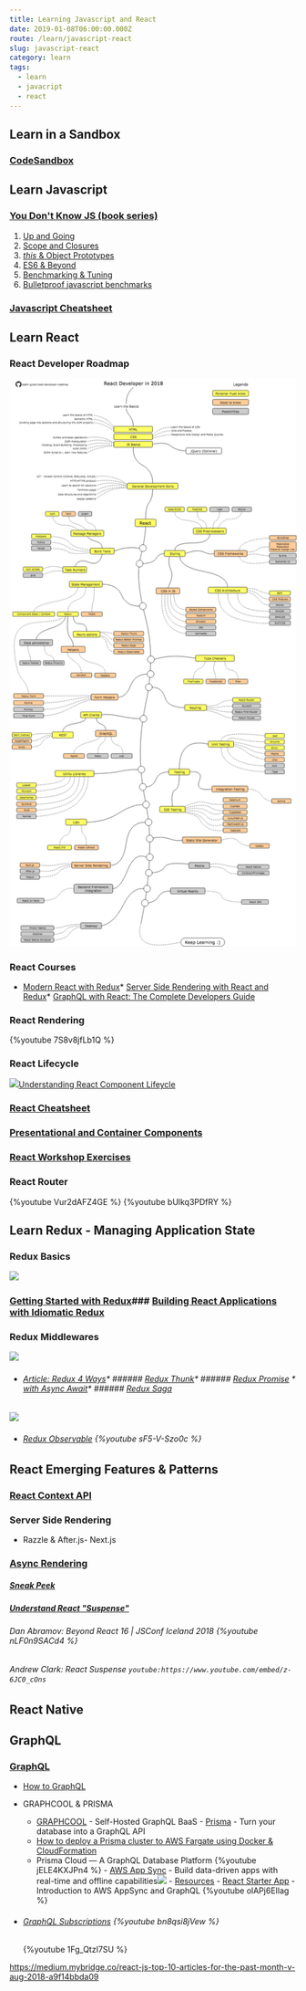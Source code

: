 ```yaml
---
title: Learning Javascript and React
date: 2019-01-08T06:00:00.000Z
route: /learn/javascript-react
slug: javascript-react
category: learn
tags:
  - learn
  - javacript
  - react
---
```


## Learn in a Sandbox
### [CodeSandbox](https://codesandbox.io/)
## Learn Javascript
### [You Don't Know JS (book series)](https://github.com/getify/You-Dont-Know-JS/blob/master/README.md)

1. [Up and Going](https://github.com/getify/You-Dont-Know-JS/blob/master/up%20&%20going/README.md#you-dont-know-js-up--going)
2. [Scope and Closures](https://github.com/getify/You-Dont-Know-JS/blob/master/scope%20&%20closures/README.md#you-dont-know-js-scope--closures)
3. [_this_ & Object Prototypes](https://github.com/getify/You-Dont-Know-JS/blob/master/this%20&%20object%20prototypes/README.md#you-dont-know-js-this--object-prototypes)
4. [ES6 & Beyond](https://github.com/getify/You-Dont-Know-JS/tree/master/es6%20%26%20beyond)
5. [Benchmarking & Tuning](https://github.com/getify/You-Dont-Know-JS/blob/master/async%20%26%20performance/ch6.md)
6. [Bulletproof javascript benchmarks](https://calendar.perfplanet.com/2010/bulletproof-javascript-benchmarks/)

### [Javascript Cheatsheet](https://github.com/DrkSephy/es6-cheatsheet)
## Learn React
### React Developer Roadmap
![](https://github.com/adam-golab/react-developer-roadmap/raw/master/roadmap.png)
### React Courses
* [Modern React with Redux](https://www.udemy.com/react-redux/)* [Server Side Rendering with React and Redux](https://www.udemy.com/server-side-rendering-with-react-and-redux/)* [GraphQL with React: The Complete Developers Guide](https://www.udemy.com/graphql-with-react-course/)
### React Rendering
{%youtube 7S8v8jfLb1Q %}
### React Lifecycle
![](https://i.imgur.com/ipSkur0.png)[Understanding React Component Lifeycle](https://medium.com/@baphemot/understanding-reactjs-component-life-cycle-823a640b3e8d)
### [React Cheatsheet](https://reactcheatsheet.com/)
### [Presentational and Container Components](https://medium.com/@dan_abramov/smart-and-dumb-components-7ca2f9a7c7d0)
### [React Workshop Exercises](https://github.com/ReactTraining/react-workshop/tree/master/subjects)
### React Router
{%youtube Vur2dAFZ4GE %}
{%youtube bUlkq3PDfRY %}
## Learn Redux - Managing Application State
### Redux Basics
![](https://raw.githubusercontent.com/ReactTraining/react-workshop/master/slides/Redux.gif)
### [Getting Started with Redux](https://egghead.io/courses/getting-started-with-redux)### [Building React Applications with Idiomatic Redux](https://egghead.io/courses/building-react-applications-with-idiomatic-redux)
### Redux Middlewares

![](https://i.imgur.com/HVskLcj.gif)
* ###### [Article: Redux 4 Ways](https://medium.com/react-native-training/redux-4-ways-95a130da0cdc)* ###### [Redux Thunk](https://github.com/gaearon/redux-thunk)* ###### [Redux Promise](https://github.com/pburtchaell/redux-promise-middleware)    * [with Async Await](https://github.com/pburtchaell/redux-promise-middleware/blob/master/docs/guides/async-await.md)* ###### [Redux Saga](https://redux-saga.js.org/docs/introduction/BeginnerTutorial.html)
![](https://resizer.yalantis.com/w770/uploads/ckeditor/pictures/2602/content_002.jpg)
* ###### [Redux Observable](https://github.com/redux-observable/redux-observable)    {%youtube sF5-V-Szo0c %}


## React Emerging Features & Patterns

### [React Context API](https://medium.com/dailyjs/reacts-%EF%B8%8F-new-context-api-70c9fe01596b)


### Server Side Rendering
- Razzle & After.js- Next.js
### [Async Rendering](https://reactjs.org/blog/2018/03/27/update-on-async-rendering.html)
##### [Sneak Peek](https://reactjs.org/blog/2018/03/01/sneak-peek-beyond-react-16.html)
##### [Understand React "Suspense"](https://medium.com/@baphemot/understanding-react-suspense-1c73b4b0b1e6)

###### Dan Abramov: Beyond React 16 | JSConf Iceland 2018 {%youtube nLF0n9SACd4 %}
###### Andrew Clark: React Suspense `youtube:https://www.youtube.com/embed/z-6JC0_cOns`

## React Native
## GraphQL
### [GraphQL](http://graphql.org/)
- [How to GraphQL](https://www.howtographql.com/)
- GRAPHCOOL & PRISMA
    - [GRAPHCOOL](https://graph.cool) - Self-Hosted GraphQL BaaS    - [Prisma](https://www.prisma.io/) - Turn your database into a GraphQL API
    - [How to deploy a Prisma cluster to AWS Fargate using Docker & CloudFormation](https://blog.graph.cool/how-to-deploy-a-prisma-cluster-to-aws-fargate-using-docker-cloudformation-293aa8727b89)
    - Prisma Cloud — A GraphQL Database Platform    {%youtube jELE4KXJPn4 %}     - [AWS App Sync](https://aws.amazon.com/appsync/) - Build data-driven apps with real-time and offline capabilities![](https://d1.awsstatic.com/products/AWS-mobile/DeepDish/Flow_Diagrams_Reinvent_DeepDish_112617_CM_2.6baa23c6cda3a8510bfaff069f2375d955dd2ca6.png)     - [Resources](https://aws.amazon.com/appsync/resources/)    - [React Starter App](https://github.com/aws-samples/aws-mobile-appsync-events-starter-react)    - Introduction to AWS AppSync and GraphQL    {%youtube olAPj6EIlag %}    

- ###### [GraphQL Subscriptions](https://www.apollographql.com/docs/react/advanced/subscriptions.html)        {%youtube bn8qsi8jVew %}
    {%youtube 1Fg_QtzI7SU %}

https://medium.mybridge.co/react-js-top-10-articles-for-the-past-month-v-aug-2018-a9f14bbda09
